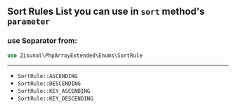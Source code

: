 ## Sort Rules List you can use in `sort` method's `parameter`

### use Separator from:
```php
use Zisunal\PhpArrayExtended\Enums\SortRule
```
---
- `SortRule::ASCENDING`
- `SortRule::DESCENDING`
- `SortRule::KEY_ASCENDING`
- `SortRule::KEY_DESCENDING`